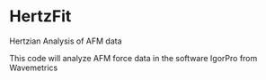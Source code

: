 # HertzFit
Hertzian Analysis of AFM data

This code will analyze AFM force data in the software IgorPro from Wavemetrics

